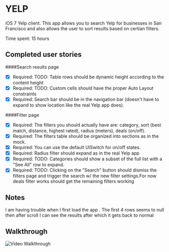 YELP
====

iOS 7 Yelp client. This app allows you to search  Yelp for businesses in San Francisco and also allows the user to sort results based on certian filters.

Time spent: 15 hours

Completed user stories
-

####Search results page
 * [x] Required: TODO: Table rows should be dynamic height according to the content height
 * [x] Required: TODO: Custom cells should have the proper Auto Layout constraints
 * [x] Required: Search bar should be in the navigation bar (doesn't have to expand to show location like the real Yelp app does).

####Filter page
 * [x] Required: The filters you should actually have are: category, sort (best match, distance, highest rated), radius (meters), deals (on/off).
 * [x] Required: The filters table should be organized into sections as in the mock.
 * [x] Required: You can use the default UISwitch for on/off states.
 * [x] Required: Radius filter should expand as in the real Yelp app
 * [x] Required: TODO: Categories should show a subset of the full list with a "See All" row to expand.
 * [x] Required: TODO: Clicking on the "Search" button should dismiss the filters page and trigger the search w/ the new filter settings.For now deals filter works should get the remaining filters working

Notes
-
 I am having trouble when I first load the app . The first 4 rows seems to null then after scroll I can see the results after which it gets back to normal

Walkthrough
-

![Video Walkthrough](demo.gif) 

